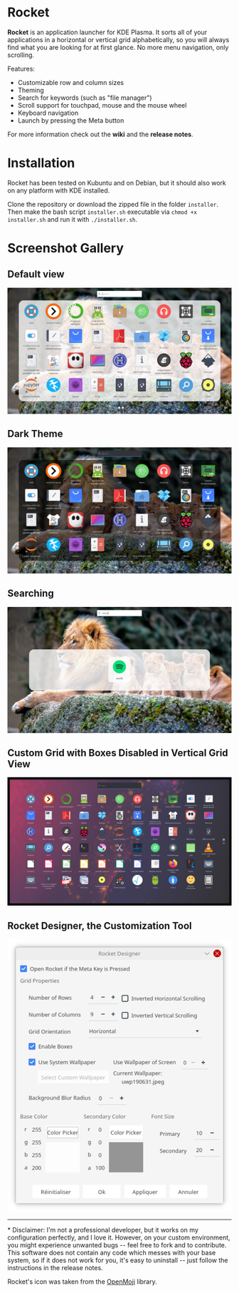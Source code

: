 # Rocket

**Rocket** is an application launcher for KDE Plasma. It sorts all of your applications in a horizontal or vertical grid alphabetically, so you will always find what you are looking for at first glance. No more menu navigation, only scrolling.

Features:
 - Customizable row and column sizes
 - Theming
 - Search for keywords (such as "file manager")
 - Scroll support for touchpad, mouse and the mouse wheel
 - Keyboard navigation
 - Launch by pressing the Meta button

For more information check out the **wiki** and the **release notes**.

# Installation

Rocket has been tested on Kubuntu and on Debian, but it should also work on any platform with KDE installed.

Clone the repository or download the zipped file in the folder ```installer```. Then make the bash script ```installer.sh``` executable via ```chmod +x installer.sh``` and run it with ```./installer.sh```.

# Screenshot Gallery

## Default view
![Alt text](/screenshots/screenshot.jpeg?raw=true "")

## Dark Theme
![Alt text](/screenshots/screenshot_dark.jpeg?raw=true "")

## Searching
![Alt text](/screenshots/screenshot_search.jpeg?raw=true "")

## Custom Grid with Boxes Disabled in Vertical Grid View
![Alt text](/screenshots/screenshot_large_grid_noboxes.jpeg?raw=true "")

## Rocket Designer, the Customization Tool
![Alt text](/screenshots/rocket_designer.png?raw=true "")

-------------------------------------------
\* Disclaimer: I'm not a professional developer, but it works on my configuration perfectly, and I love it. However, on your custom environment, you might experience unwanted bugs -- feel free to fork and to contribute.
This software does not contain any code which messes with your base system, so if it does not work for you, it's easy to uninstall -- just follow the instructions in the release notes.

Rocket's icon was taken from the [OpenMoji](https://openmoji.org/) library.
